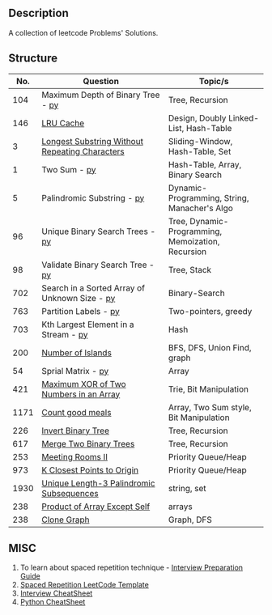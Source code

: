 ## Description

A collection of leetcode Problems' Solutions.

## Structure

No.  | Question                                                            | Topic/s                                                       | 
-----| ------------------------------------------------------------------- | --------------------------------------------------------------| 
104  |Maximum Depth of Binary Tree - [py](src/101-150/104.py)              | Tree, Recursion                                               |
146  |[LRU Cache](src/101-150/146.md)                                      | Design, Doubly Linked-List, Hash-Table                        |
3    |[Longest Substring Without Repeating Characters](src/1-50/3.md)      | Sliding-Window, Hash-Table, Set                               |
1    |Two Sum - [py](src/1-50/1.py)                                        | Hash-Table, Array, Binary Search                              |
5    |Palindromic Substring - [py](src/1-50/5.py)                          | Dynamic-Programming, String, Manacher's Algo                  | 
96   |Unique Binary Search Trees - [py](src/1-50/96.py)                    | Tree, Dynamic-Programming, Memoization, Recursion             |
98   |Validate Binary Search Tree - [py](src/51-100/98.py)                 | Tree, Stack                                                   |
702  |Search in a Sorted Array of Unknown Size - [py](src/701-750/702.py)  | Binary-Search                                                 |
763  |Partition Labels - [py](src/701-750/763.py)                          | Two-pointers, greedy                                          |
703  |Kth Largest Element in a Stream - [py](src/701-750/703.py)           | Hash                                                          |
200  |[Number of Islands](src/151-200/200.md)                              | BFS, DFS, Union Find, graph                                   |
54   |Sprial Matrix - [py](src/51-100/54.py)                               | Array                                                         |
421  |[Maximum XOR of Two Numbers in an Array](src/401-450/421.md)         | Trie, Bit Manipulation                                        |
1171 |[Count good meals](src/1151-1200/1171.md)                            | Array, Two Sum style, Bit Manipulation                        |
226  |[Invert Binary Tree](src/201-250/226.md)                             | Tree, Recursion                                               |
617  |[Merge Two Binary Trees](src/601-650/617.md)                         | Tree, Recursion                                               |
253  |[Meeting Rooms II](src/251-300/253.md)                               | Priority Queue/Heap                                           |
973  |[K Closest Points to Origin](src/951-1000/973.md)                    | Priority Queue/Heap                                           |
1930 |[Unique Length-3 Palindromic Subsequences](src/1901-1950/1930.md)    | string, set                                                   |
238  |[Product of Array Except Self](src/201-250/238.md)                   | arrays                                                        |
238  |[Clone Graph](src/101-150/133.md)                                    | Graph, DFS                                                    |


## MISC

1. To learn about spaced repetition technique - [Interview Preparation Guide](https://medium.com/@adaggarw/crack-the-contemporary-technical-interview-55bd1b1b87c9)
2. [Spaced Repetition LeetCode Template](https://docs.google.com/spreadsheets/d/1USAhpvkzCLSqpjSK8NcEXSBlZ03LXL_VNqqn9WZK1Kk/edit?usp=sharing)
3. [Interview CheatSheet](https://goo.gl/BpZQJU)
4. [Python CheatSheet](https://docs.google.com/document/d/1fjtc5DLuQaIyjJ7P_mh5Fo4sf_llhrLSEkq5vvCmOCg/edit?usp=sharing)